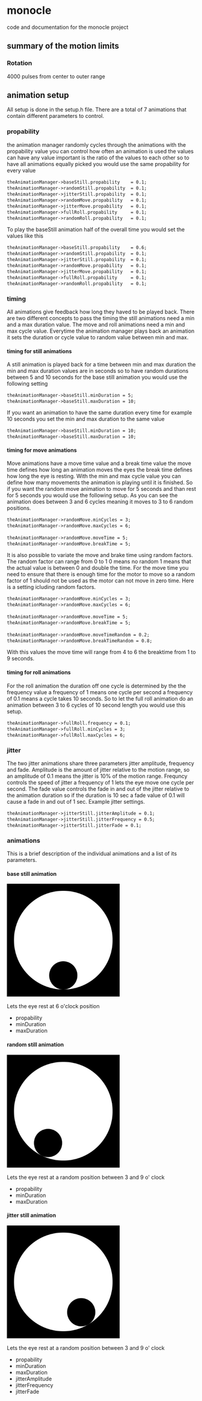 # monocle
code and documentation for the monocle project

## summary of the motion limits

### Rotation

4000 pulses from center to outer range

## animation setup

All setup is done in the setup.h file. There are a total of 7 animations that contain different parameters to control.

### propability

the animation manager randomly cycles through the animations with the propability value you can control how often an animation is used the values can have any value important is the ratio of the values to each other so to have all animations equally picked you would use the same propability for every value
```
theAnimationManager->baseStill.propability    = 0.1;
theAnimationManager->randomStill.propability  = 0.1;
theAnimationManager->jitterStill.propability  = 0.1;
theAnimationManager->randomMove.propability   = 0.1;
theAnimationManager->jitterMove.propability   = 0.1;
theAnimationManager->fullRoll.propability     = 0.1;
theAnimationManager->randomRoll.propability   = 0.1;
```
To play the baseStill animation half of the overall time you would set the values like this
```
theAnimationManager->baseStill.propability    = 0.6;
theAnimationManager->randomStill.propability  = 0.1;
theAnimationManager->jitterStill.propability  = 0.1;
theAnimationManager->randomMove.propability   = 0.1;
theAnimationManager->jitterMove.propability   = 0.1;
theAnimationManager->fullRoll.propability     = 0.1;
theAnimationManager->randomRoll.propability   = 0.1;
```

### timing

All animations give feedback how long they haved to be played back. There are two different concepts to pass the timing the still animations need a min and a max duration value. The move and roll animations need a min and max cycle value. Everytime the animation manager plays back an animation it sets the duration or cycle value to random value between min and max.

#### timing for still animations

A still animation is played back for a time between min and max duration the min and max duration values are in seconds so to have random durations between 5 and 10 seconds for the base still animation you would use the following setting
```
theAnimationManager->baseStill.minDuration = 5;
theAnimationManager->baseStill.maxDuration = 10;
```
If you want an animation to have the same duration every time for example 10 seconds you set the min and max duration to the same value
```
theAnimationManager->baseStill.minDuration = 10;
theAnimationManager->baseStill.maxDuration = 10;
```
#### timing for move animations

Move animations have a move time value and a break time value the move time defines how long an animation moves the eyes the break time defines how long the eye is resting. With the min and max cycle value you can define how many movements the animation is playing until it is finished. So if you want the random move animation to move for 5 seconds and than rest for 5 seconds you would use the following setup. As you can see the animation does between 3 and 6 cycles meaning it moves to 3 to 6 random positions.
```
theAnimationManager->randomMove.minCycles = 3;
theAnimationManager->randomMove.maxCycles = 6;

theAnimationManager->randomMove.moveTime = 5;
theAnimationManager->randomMove.breakTime = 5;
```
It is also possible to variate the move and brake time using random factors. The random factor can range from 0 to 1 0 means no random 1 means that the actual value is between 0 and double the time. For the move time you need to ensure that there is enough time for the motor to move so a random factor of 1 should not be used as the motor can not move in zero time. Here is a setting icluding random factors.
```
theAnimationManager->randomMove.minCycles = 3;
theAnimationManager->randomMove.maxCycles = 6;

theAnimationManager->randomMove.moveTime = 5;
theAnimationManager->randomMove.breakTime = 5;
      
theAnimationManager->randomMove.moveTimeRandom = 0.2;
theAnimationManager->randomMove.breakTimeRandom = 0.8;
```
With this values the move time will range from 4 to 6 the breaktime from 1 to 9 seconds.

#### timing for roll animations

For the roll animation the duration off one cycle is determined by the the frequency value a frequency of 1 means one cycle per second a frequency of 0.1 means a cycle takes 10 seconds. So to let the full roll animation do an animation between 3 to 6 cycles of 10 second length you would use this setup.
```
theAnimationManager->fullRoll.frequency = 0.1;
theAnimationManager->fullRoll.minCycles = 3;
theAnimationManager->fullRoll.maxCycles = 6;
```
### jitter

The two jitter animations share three parameters jitter amplitude, frequency and fade. Amplitude is the amount of jitter relative to the motion range, so an amplitude of 0.1 means the jitter is 10% of the motion range. Frequncy controls the speed of jitter a frequency of 1 lets the eye move one cycle per second. The fade value controls the fade in and out of the jitter relative to the animation duration so if the duration is 10 sec a fade value of 0.1 will cause a fade in and out of 1 sec. Example jitter settings.
```
theAnimationManager->jitterStill.jitterAmplitude = 0.1;
theAnimationManager->jitterStill.jitterFrequency = 0.5;
theAnimationManager->jitterStill.jitterFade = 0.1;
```

### animations

This is a brief description of the individual animations and a list of its parameters. 

#### base still animation

<img src="https://github.com/texone/monocle/blob/master/animations/01_base_still.gif" width="300" height="300">

Lets the eye rest at 6 o'clock position 

* propability
* minDuration
* maxDuration

#### random still animation

<img src="https://github.com/texone/monocle/blob/master/animations/02_random_still.gif" width="300" height="300">

Lets the eye rest at a random position between 3 and 9 o' clock

* propability
* minDuration
* maxDuration

#### jitter still animation

<img src="https://github.com/texone/monocle/blob/master/animations/03_jitter_still.gif" width="300" height="300">

Lets the eye rest at a random position between 3 and 9 o' clock

* propability
* minDuration
* maxDuration
* jitterAmplitude
* jitterFrequency
* jitterFade



